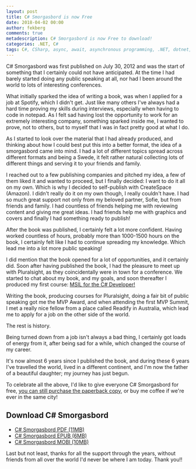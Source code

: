 ```yaml
---
layout: post
title: C# Smorgasbord is now Free
date: 2018-04-02 00:00
author: fekberg
comments: true
metadescription: C# Smorgasbord is now Free to download!
categories: .NET, C#
tags: C#, CSharp, async, await, asynchronous programming, .NET, dotnet, c# smorgasbord, book, dynamic
---
```

C# Smorgasbord was first published on July 30, 2012 and was the start of something that I certainly could not have anticipated. At the time I had barely started doing any public speaking at all, nor had I been around the world to lots of interesting conferences.

What initially sparked the idea of writing a book, was when I applied for a job at Spotify, which I didn't get. Just like many others I've always had a hard time proving my skills during interviews, especially when having to code in notepad. As I felt sad having lost the opportunity to work for an extremely interesting company, something sparked inside me, I wanted to prove, not to others, but to myself that I was in fact pretty good at what I do.<!--excerpt--> 

As I started to look over the material that I had already produced, and thinking about how I could best put this into a better format, the idea of a smorgasbord came into mind. I had a lot of different topics spread across different formats and being a Swede, it felt rather natural collecting lots of different things and serving it to your friends and family.

I reached out to a few publishing companies and pitched my idea, a few of them liked it and wanted to proceed, but I finally decided: I want to do it all on my own. Which is why I decided to self-publish with CreateSpace (Amazon). I didn't really do it on my own though, I really couldn't have. I had so much great support not only from my beloved partner, Sofie, but from friends and family. I had countless of friends helping me with reviewing content and giving me great ideas. I had friends help me with graphics and covers and finally I had something ready to publish!

After the book was published, I certainly felt a lot more confident. Having worked countless of hours, probably more than 1000-1500 hours on the book, I certainly felt like I had to continue spreading my knowledge. Which lead me into a lot more public speaking!

I did mention that the book opened for a lot of opportunities, and it certainly did. Soon after having published the book, I had the pleasure to meet up with Pluralsight, as they coincidentally were in town for a conference. We started to chat about my book, and my goals, and soon thereafter I produced my first course: [MSIL for the C# Developer!]( https://www.pluralsight.com/courses/msil-csharp-developer)

Writing the book, producing courses for Pluralsight, doing a fair bit of public speaking got me the MVP Award, and when attending the first MVP Summit, I met a really nice fellow from a place called Readify in Australia, which lead me to apply for a job on the other side of the world. 

The rest is history.

Being turned down from a job isn't always a bad thing, I certainly got loads of energy from it, after being sad for a while, which changed the course of my career.

It's now almost 6 years since I published the book, and during these 6 years I've travelled the world, lived in a different continent, and I'm now the father of a beautiful daughter; my journey has just begun.

To celebrate all the above, I'd like to give everyone C# Smorgasbord for free, [you can still purchase the paperback copy](https://www.amazon.com/C-Smorgasbord-Filip-Ekberg/dp/1468152106/), or buy me coffee if we're ever in the same city!

## Download C# Smorgasbord
- <a href="https://cdn.filipekberg.se/fekberg-blog/csharp-smorgasbord-free/Filip_Ekberg-CSharp_Smorgasbord.pdf">C# Smorgasbord PDF (11MB)</a>
- <a href="https://cdn.filipekberg.se/fekberg-blog/csharp-smorgasbord-free/Filip_Ekberg-CSharp_Smorgasbord.epub">C# Smorgasbord EPUB (6MB)</a>
- <a href="https://cdn.filipekberg.se/fekberg-blog/csharp-smorgasbord-free/Filip_Ekberg-CSharp_Smorgasbord.mobi">C# Smorgasbord MOBI (10MB)</a>

Last but not least, thanks for all the support through the years, without friends from all over the world I'd never be where I am today. Thank you!!